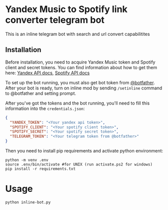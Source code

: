 # Yandex Music to Spotify link converter telegram bot

This is an inline telegram bot with search and url convert capabilitites

## Installation
Before installation, you need to acquire Yandex Music token and Spotify 
client and secret tokens. You can find information about how to get them here: 
[Yandex API docs](https://yandex-music.readthedocs.io/en/main/token.html),
[Spotify API docs](https://developer.spotify.com/documentation/web-api/tutorials/getting-started)

To set up the bot running, you must also get bot token from [@botfather](t.me/botfather).
After your bot is ready, turn on inline mod by sending `/setinline` command to @botfather and 
setting prompt.

After you've got the tokens and the bot running, you'll need to fill this information into the `credentials.json`:
```json
{
  "YANDEX_TOKEN": "<Your yandex api token>",
  "SPOTIFY_CLIENT": "<Your spotify client token>",
  "SPOTIFY_SECRET": "<Your spotify secret token>",
  "TELEGRAM_TOKEN": "<Your telegram token from @botfather>"
}
```

Then you need to install pip requirements and activate python environment:

```shell
python -m venv .env
source .env/bin/activate #for UNIX (run activate.ps2 for windows)
pip install -r requirements.txt
```

# Usage
`python inline-bot.py`

